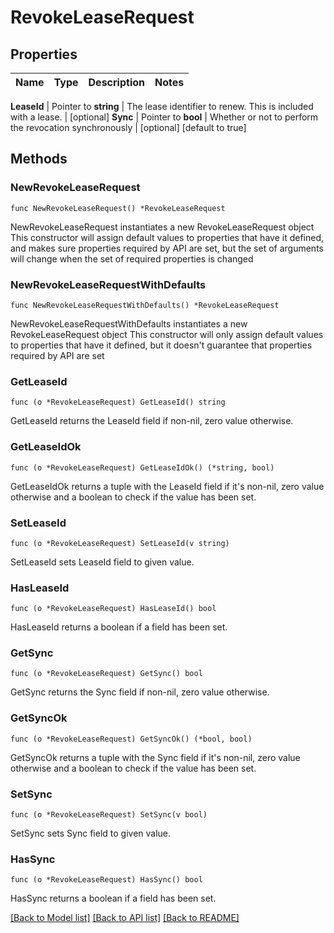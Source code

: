 # RevokeLeaseRequest


## Properties

Name | Type | Description | Notes
------------ | ------------- | ------------- | -------------


**LeaseId** | Pointer to **string** | The lease identifier to renew. This is included with a lease. | [optional] 
**Sync** | Pointer to **bool** | Whether or not to perform the revocation synchronously | [optional] [default to true]



## Methods


### NewRevokeLeaseRequest

`func NewRevokeLeaseRequest() *RevokeLeaseRequest`

NewRevokeLeaseRequest instantiates a new RevokeLeaseRequest object
This constructor will assign default values to properties that have it defined,
and makes sure properties required by API are set, but the set of arguments
will change when the set of required properties is changed

### NewRevokeLeaseRequestWithDefaults

`func NewRevokeLeaseRequestWithDefaults() *RevokeLeaseRequest`

NewRevokeLeaseRequestWithDefaults instantiates a new RevokeLeaseRequest object
This constructor will only assign default values to properties that have it defined,
but it doesn't guarantee that properties required by API are set


### GetLeaseId

`func (o *RevokeLeaseRequest) GetLeaseId() string`

GetLeaseId returns the LeaseId field if non-nil, zero value otherwise.

### GetLeaseIdOk

`func (o *RevokeLeaseRequest) GetLeaseIdOk() (*string, bool)`

GetLeaseIdOk returns a tuple with the LeaseId field if it's non-nil, zero value otherwise
and a boolean to check if the value has been set.

### SetLeaseId

`func (o *RevokeLeaseRequest) SetLeaseId(v string)`

SetLeaseId sets LeaseId field to given value.


### HasLeaseId

`func (o *RevokeLeaseRequest) HasLeaseId() bool`

HasLeaseId returns a boolean if a field has been set.




### GetSync

`func (o *RevokeLeaseRequest) GetSync() bool`

GetSync returns the Sync field if non-nil, zero value otherwise.

### GetSyncOk

`func (o *RevokeLeaseRequest) GetSyncOk() (*bool, bool)`

GetSyncOk returns a tuple with the Sync field if it's non-nil, zero value otherwise
and a boolean to check if the value has been set.

### SetSync

`func (o *RevokeLeaseRequest) SetSync(v bool)`

SetSync sets Sync field to given value.


### HasSync

`func (o *RevokeLeaseRequest) HasSync() bool`

HasSync returns a boolean if a field has been set.









[[Back to Model list]](../README.md#documentation-for-models) [[Back to API list]](../README.md#documentation-for-api-endpoints) [[Back to README]](../README.md)


